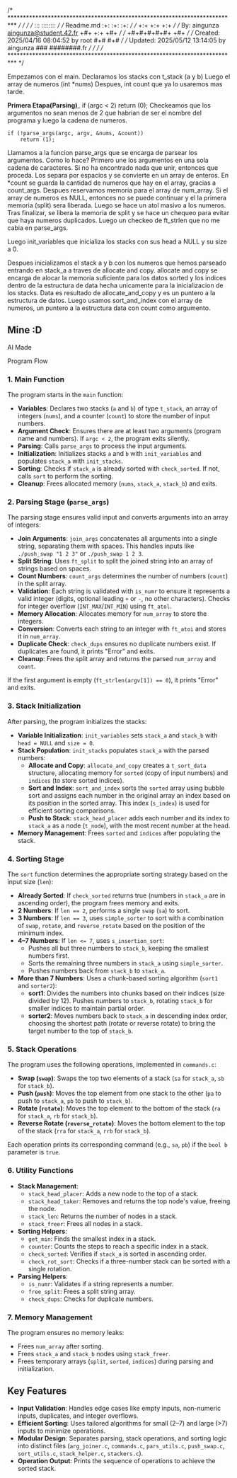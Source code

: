 /* ************************************************************************** */
/*                                                                            */
/*                                                        :::      ::::::::   */
/*   Readme.md                                      	:+:      :+:    :+:   */
/*                                                    +:+ +:+         +:+     */
/*   By: aingunza <aingunza@student.42.fr>          +#+  +:+       +#+        */
/*                                                +#+#+#+#+#+   +#+           */
/*   Created: 2025/04/16 08:04:52 by root              #+#    #+#             */
/*   Updated: 2025/05/12 13:14:05 by aingunza         ###   ########.fr       */
/*                                                                            */
/* ************************************************************************** */


Empezamos con el main.
Declaramos los stacks con t_stack (a y b)
Luego el array de numeros (int *nums)
Despues, int count que ya lo usaremos mas tarde.


________Primera Etapa(Parsing)_________
	if (argc < 2)
		return (0);
Checkeamos que los argumentos no sean menos de 2 que habrian de ser el nombre del 
programa y luego la cadena de numeros.

	if (!parse_args(argc, argv, &nums, &count))
		return (1);

Llamamos a la funcion parse_args que se encarga de parsear los argumentos.
Como lo hace?
Primero une los argumentos en una sola cadena de caracteres. Si no ha encontrado 
nada que unir, entonces que proceda. Los separa por espacios y se convierte en un 
array de enteros. En *count se guarda la cantidad de numeros que hay en el array,
gracias a count_args. Despues reservamos memoria para el array de num_array. 
Si el array de numeros es NULL, entonces no se puede continuar y el la primera 
memoria (split) sera liberada. Luego se hace un atol masivo a los numeros.
Tras finalizar, se libera la memoria de split y se hace un chequeo para evitar
que haya numeros duplicados. 
Luego un checkeo de ft_strlen que no me cabia en parse_args.

Luego init_variables que inicializa los stacks con sus head a NULL y su size a 0.

Despues inicializamos el stack a y b con los numeros que hemos parseado entrando 
en stack_a a traves de allocate and copy. allocate and copy se encarga de alocar
la memoria suficiente para los datos sorted y los indices dentro de 
la estructura de data hecha unicamente para la inicializacion de los stacks.
Data es resultado de allocate_and_copy y es un puntero a la estructura de datos.
Luego usamos sort_and_index con el array de numeros, un puntero a 
la estructura data con count como argumento.

Mine :D
----------------------------------------------------------------------
AI Made

Program Flow

### 1. Main Function
The program starts in the `main` function:
- **Variables**: Declares two stacks (`a` and `b`) of type `t_stack`, an array of integers (`nums`), and a counter (`count`) to store the number of input numbers.
- **Argument Check**: Ensures there are at least two arguments (program name and numbers). If `argc < 2`, the program exits silently.
- **Parsing**: Calls `parse_args` to process the input arguments.
- **Initialization**: Initializes stacks `a` and `b` with `init_variables` and populates `stack_a` with `init_stacks`.
- **Sorting**: Checks if `stack_a` is already sorted with `check_sorted`. If not, calls `sort` to perform the sorting.
- **Cleanup**: Frees allocated memory (`nums`, `stack_a`, `stack_b`) and exits.

### 2. Parsing Stage (`parse_args`)
The parsing stage ensures valid input and converts arguments into an array of integers:
- **Join Arguments**: `join_args` concatenates all arguments into a single string, separating them with spaces. This handles inputs like `./push_swap "1 2 3"` or `./push_swap 1 2 3`.
- **Split String**: Uses `ft_split` to split the joined string into an array of strings based on spaces.
- **Count Numbers**: `count_args` determines the number of numbers (`count`) in the split array.
- **Validation**: Each string is validated with `is_numr` to ensure it represents a valid integer (digits, optional leading `+` or `-`, no other characters). Checks for integer overflow (`INT_MAX`/`INT_MIN`) using `ft_atol`.
- **Memory Allocation**: Allocates memory for `num_array` to store the integers.
- **Conversion**: Converts each string to an integer with `ft_atoi` and stores it in `num_array`.
- **Duplicate Check**: `check_dups` ensures no duplicate numbers exist. If duplicates are found, it prints "Error" and exits.
- **Cleanup**: Frees the split array and returns the parsed `num_array` and `count`.

If the first argument is empty (`ft_strlen(argv[1]) == 0`), it prints "Error" and exits.

### 3. Stack Initialization
After parsing, the program initializes the stacks:
- **Variable Initialization**: `init_variables` sets `stack_a` and `stack_b` with `head = NULL` and `size = 0`.
- **Stack Population**: `init_stacks` populates `stack_a` with the parsed numbers:
  - **Allocate and Copy**: `allocate_and_copy` creates a `t_sort_data` structure, allocating memory for `sorted` (copy of input numbers) and `indices` (to store sorted indices).
  - **Sort and Index**: `sort_and_index` sorts the `sorted` array using bubble sort and assigns each number in the original array an index based on its position in the sorted array. This index (`s_index`) is used for efficient sorting comparisons.
  - **Push to Stack**: `stack_head_placer` adds each number and its index to `stack_a` as a node (`t_node`), with the most recent number at the head.
- **Memory Management**: Frees `sorted` and `indices` after populating the stack.

### 4. Sorting Stage
The `sort` function determines the appropriate sorting strategy based on the input size (`len`):
- **Already Sorted**: If `check_sorted` returns true (numbers in `stack_a` are in ascending order), the program frees memory and exits.
- **2 Numbers**: If `len == 2`, performs a single `swap` (`sa`) to sort.
- **3 Numbers**: If `len == 3`, uses `simple_sorter` to sort with a combination of `swap`, `rotate`, and `reverse_rotate` based on the position of the minimum index.
- **4–7 Numbers**: If `len <= 7`, uses `s_insertion_sort`:
  - Pushes all but three numbers to `stack_b`, keeping the smallest numbers first.
  - Sorts the remaining three numbers in `stack_a` using `simple_sorter`.
  - Pushes numbers back from `stack_b` to `stack_a`.
- **More than 7 Numbers**: Uses a chunk-based sorting algorithm (`sort1` and `sorter2`):
  - **sort1**: Divides the numbers into chunks based on their indices (size divided by 12). Pushes numbers to `stack_b`, rotating `stack_b` for smaller indices to maintain partial order.
  - **sorter2**: Moves numbers back to `stack_a` in descending index order, choosing the shortest path (rotate or reverse rotate) to bring the target number to the top of `stack_b`.

### 5. Stack Operations
The program uses the following operations, implemented in `commands.c`:
- **Swap (`swap`)**: Swaps the top two elements of a stack (`sa` for `stack_a`, `sb` for `stack_b`).
- **Push (`push`)**: Moves the top element from one stack to the other (`pa` to push to `stack_a`, `pb` to push to `stack_b`).
- **Rotate (`rotate`)**: Moves the top element to the bottom of the stack (`ra` for `stack_a`, `rb` for `stack_b`).
- **Reverse Rotate (`reverse_rotate`)**: Moves the bottom element to the top of the stack (`rra` for `stack_a`, `rrb` for `stack_b`).

Each operation prints its corresponding command (e.g., `sa`, `pb`) if the `bool b` parameter is `true`.

### 6. Utility Functions
- **Stack Management**:
  - `stack_head_placer`: Adds a new node to the top of a stack.
  - `stack_head_taker`: Removes and returns the top node's value, freeing the node.
  - `stack_len`: Returns the number of nodes in a stack.
  - `stack_freer`: Frees all nodes in a stack.
- **Sorting Helpers**:
  - `get_min`: Finds the smallest index in a stack.
  - `counter`: Counts the steps to reach a specific index in a stack.
  - `check_sorted`: Verifies if `stack_a` is sorted in ascending order.
  - `check_rot_sort`: Checks if a three-number stack can be sorted with a single rotation.
- **Parsing Helpers**:
  - `is_numr`: Validates if a string represents a number.
  - `free_split`: Frees a split string array.
  - `check_dups`: Checks for duplicate numbers.

### 7. Memory Management
The program ensures no memory leaks:
- Frees `num_array` after sorting.
- Frees `stack_a` and `stack_b` nodes using `stack_freer`.
- Frees temporary arrays (`split`, `sorted`, `indices`) during parsing and initialization.

## Key Features
- **Input Validation**: Handles edge cases like empty inputs, non-numeric inputs, duplicates, and integer overflows.
- **Efficient Sorting**: Uses tailored algorithms for small (2–7) and large (>7) inputs to minimize operations.
- **Modular Design**: Separates parsing, stack operations, and sorting logic into distinct files (`arg_joiner.c`, `commands.c`, `pars_utils.c`, `push_swap.c`, `sort_utils.c`, `stack_helper.c`, `stackers.c`).
- **Operation Output**: Prints the sequence of operations to achieve the sorted stack.